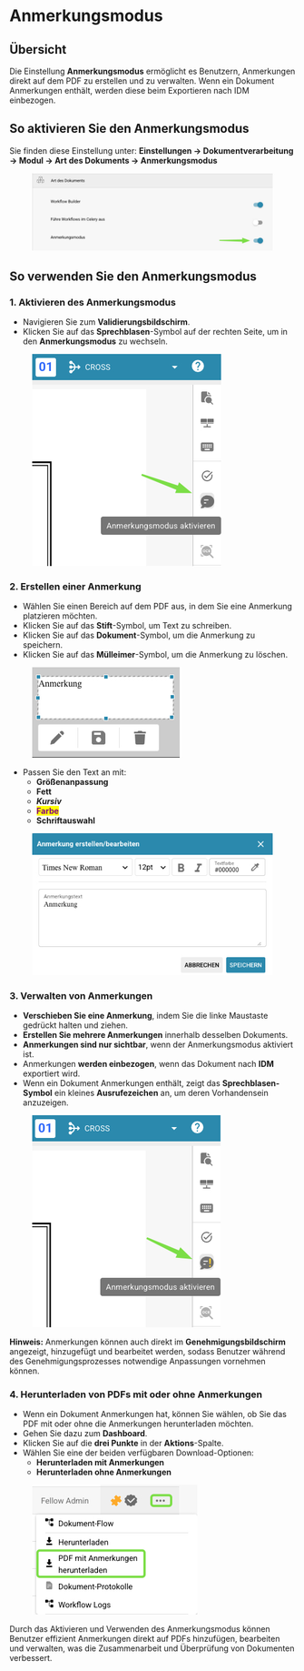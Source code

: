 # Anmerkungsmodus

## Übersicht

Die Einstellung **Anmerkungsmodus** ermöglicht es Benutzern, Anmerkungen direkt auf dem PDF zu erstellen und zu verwalten. Wenn ein Dokument Anmerkungen enthält, werden diese beim Exportieren nach IDM einbezogen.

## So **aktivieren** Sie den **Anmerkungsmodus**&#x20;

Sie finden diese Einstellung unter: **Einstellungen → Dokumentverarbeitung → Modul → Art des Dokuments  → Anmerkungsmodus**

<figure><img src="../../../../.gitbook/assets/iScreen Shoter - Google Chrome - 250224134613.jpg" alt=""><figcaption></figcaption></figure>

## So verwenden Sie den **Anmerkungsmodus**

### 1. Aktivieren des **Anmerkungsmodus**

* Navigieren Sie zum **Validierungsbildschirm**.
* Klicken Sie auf das **Sprechblasen**-Symbol auf der rechten Seite, um in den **Anmerkungsmodus** zu wechseln.

<figure><img src="../../../../.gitbook/assets/iScreen Shoter - Google Chrome - 250224134844.jpg" alt=""><figcaption></figcaption></figure>

### 2. Erstellen einer Anmerkung

* Wählen Sie einen Bereich auf dem PDF aus, in dem Sie eine Anmerkung platzieren möchten.
* Klicken Sie auf das **Stift**-Symbol, um Text zu schreiben.
* Klicken Sie auf das **Dokument**-Symbol, um die Anmerkung zu speichern.
* Klicken Sie auf das **Mülleimer**-Symbol, um die Anmerkung zu löschen.

<figure><img src="../../../../.gitbook/assets/iScreen Shoter - Google Chrome - 250224135348.jpg" alt=""><figcaption></figcaption></figure>

* Passen Sie den Text an mit:
  * **Größenanpassung**
  * **Fett**
  * _**Kursiv**_
  * <mark style="color:purple;">**Farbe**</mark>
  * **Schriftauswahl**

<figure><img src="../../../../.gitbook/assets/iScreen Shoter - Google Chrome - 250224135426.jpg" alt=""><figcaption></figcaption></figure>

### 3. Verwalten von Anmerkungen

* **Verschieben Sie eine Anmerkung**, indem Sie die linke Maustaste gedrückt halten und ziehen.
* **Erstellen Sie mehrere Anmerkungen** innerhalb desselben Dokuments.
* **Anmerkungen sind nur sichtbar**, wenn der Anmerkungsmodus aktiviert ist.
* Anmerkungen **werden einbezogen**, wenn das Dokument nach **IDM** exportiert wird.
* Wenn ein Dokument Anmerkungen enthält, zeigt das **Sprechblasen-Symbol** ein kleines **Ausrufezeichen** an, um deren Vorhandensein anzuzeigen.

<figure><img src="../../../../.gitbook/assets/iScreen Shoter - Google Chrome - 250224135534 (1).jpg" alt=""><figcaption></figcaption></figure>

**Hinweis:** Anmerkungen können auch direkt im **Genehmigungsbildschirm** angezeigt, hinzugefügt und bearbeitet werden, sodass Benutzer während des Genehmigungsprozesses notwendige Anpassungen vornehmen können.

### 4. Herunterladen von PDFs mit oder ohne Anmerkungen

* Wenn ein Dokument Anmerkungen hat, können Sie wählen, ob Sie das PDF mit oder ohne die Anmerkungen herunterladen möchten.
* Gehen Sie dazu zum **Dashboard**.
* Klicken Sie auf die **drei Punkte** in der **Aktions**-Spalte.
* Wählen Sie eine der beiden verfügbaren Download-Optionen:
  * **Herunterladen mit Anmerkungen**
  * **Herunterladen ohne Anmerkungen**

<figure><img src="../../../../.gitbook/assets/iScreen Shoter - Google Chrome - 250224135906.jpg" alt=""><figcaption></figcaption></figure>

Durch das Aktivieren und Verwenden des Anmerkungsmodus können Benutzer effizient Anmerkungen direkt auf PDFs hinzufügen, bearbeiten und verwalten, was die Zusammenarbeit und Überprüfung von Dokumenten verbessert.
